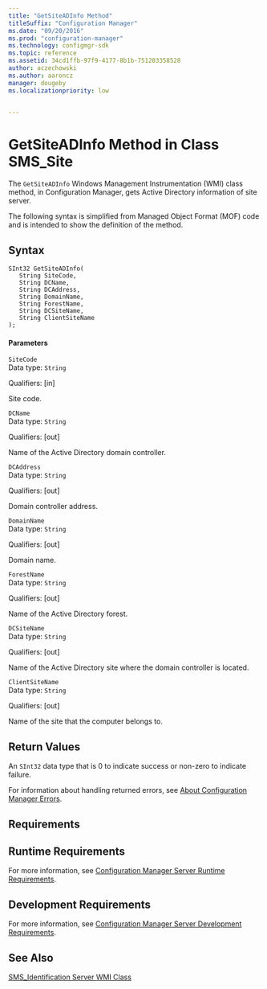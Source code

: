 ```yaml
---
title: "GetSiteADInfo Method"
titleSuffix: "Configuration Manager"
ms.date: "09/20/2016"
ms.prod: "configuration-manager"
ms.technology: configmgr-sdk
ms.topic: reference
ms.assetid: 34cd1ffb-97f9-4177-8b1b-751203358528
author: aczechowski
ms.author: aaroncz
manager: dougebyms.localizationpriority: low


---
```

# GetSiteADInfo Method in Class SMS_Site
The `GetSiteADInfo` Windows Management Instrumentation (WMI) class method, in Configuration Manager, gets Active Directory information of site server.  

 The following syntax is simplified from Managed Object Format (MOF) code and is intended to show the definition of the method.  

## Syntax  

```  
SInt32 GetSiteADInfo(  
   String SiteCode,  
   String DCName,  
   String DCAddress,  
   String DomainName,  
   String ForestName,  
   String DCSiteName,  
   String ClientSiteName  
);  
```  

#### Parameters  
 `SiteCode`  
 Data type: `String`  

 Qualifiers: [in]  

 Site code.   

 `DCName`  
 Data type: `String`  

 Qualifiers: [out]  

 Name of the Active Directory domain controller.  

 `DCAddress`  
 Data type: `String`  

 Qualifiers: [out]  

 Domain controller address.  

 `DomainName`  
 Data type: `String`  

 Qualifiers: [out]  

 Domain name.  

 `ForestName`  
 Data type: `String`  

 Qualifiers: [out]  

 Name of the Active Directory forest.  

 `DCSiteName`  
 Data type: `String`  

 Qualifiers: [out]  

 Name of the Active Directory site where the domain controller is located.  

 `ClientSiteName`  
 Data type: `String`  

 Qualifiers: [out]  

 Name of the site that the computer belongs to.  

## Return Values  
 An `SInt32` data type that is 0 to indicate success or non-zero to indicate failure.  

 For information about handling returned errors, see [About Configuration Manager Errors](../../../../../develop/core/understand/about-configuration-manager-errors.md).  

## Requirements  

## Runtime Requirements  
 For more information, see [Configuration Manager Server Runtime Requirements](../../../../../develop/core/reqs/server-runtime-requirements.md).  

## Development Requirements  
 For more information, see [Configuration Manager Server Development Requirements](../../../../../develop/core/reqs/server-development-requirements.md).  

## See Also  
 [SMS_Identification Server WMI Class](../../../../../develop/reference/core/servers/configure/sms_identification-server-wmi-class.md)
